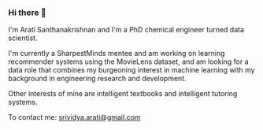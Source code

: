 ### Hi there 👋

I'm Arati Santhanakrishnan and I'm a PhD chemical engineer turned data scientist. 

I'm currently a SharpestMinds mentee and am working on learning recommender systems using the MovieLens dataset, and am looking for a data role that combines my burgeoning interest in machine learning with my background in engineering research and development. 

Other interests of mine are intelligent textbooks and intelligent tutoring systems. 

To contact me: srividya.arati@gmail.com


<!--
**rts1988/rts1988** is a ✨ _special_ ✨ repository because its `README.md` (this file) appears on your GitHub profile.

- 🔭 I’m currently working on 
- 🌱 I’m currently learning ...
- 👯 I’m looking to collaborate on ...
- 🤔 I’m looking for help with ...
- 💬 Ask me about ...
- 📫 How to reach me: srividya.arati@gmail.com
- ⚡ Fun fact: ...
-->
